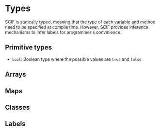 # Types

SCIF is statically typed, meaning that the type of each variable and method need to be specified at compile time. However, SCIF provides inference mechanisms to infer labels for programmer's convinience.

## Primitive types

* `bool`: Boolean type where the possible values are `true` and `false`.

## Arrays

## Maps

## Classes

## Labels
